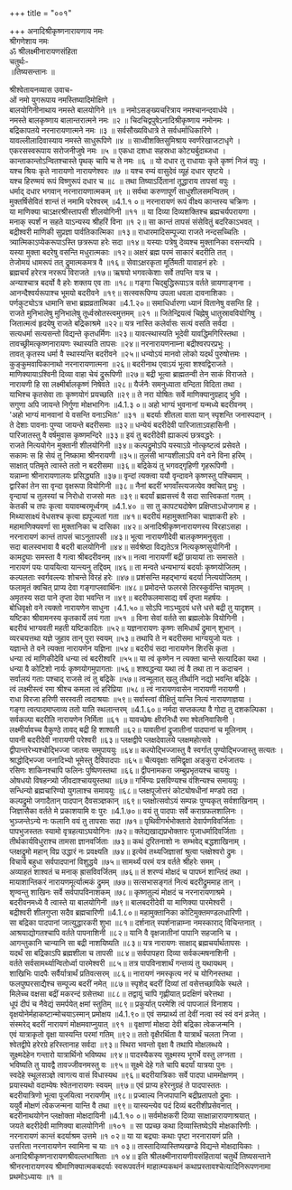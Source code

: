 +++
title = "००१"

+++
अनादिश्रीकृष्णनारायणाय नमः  
श्रीगणेशाय नमः  
ॐ श्रीलक्ष्मीनारायणसंहिता  
चतुर्थः-  
॥तिष्यसन्तानः ॥
    
श्रीश्वेतायनव्यास उवाच-  
ओं नमो युगरूपाय नमस्तिष्यादिमोक्षिणे ।  
बालयोगिनीनाथाय नमस्ते बालयोगिने ॥१ ॥
नमोऽसङ्ख्यचरित्राय नमश्चानन्दवार्धये ।  
नमस्ते बालकृष्णाय बालान्तरात्मने नमः ॥२ ॥
चिदचिद्वपुषेऽनादिश्रीकृष्णाय नमोनमः ।  
बद्रिकापतये नरनारायणात्मने नमः ॥३ ॥
सर्वसौख्यविधात्रे ते सर्वधर्माधिकारिणे ।  
यावल्लीलादिवास्याय नमस्ते साधुरूपिणे ॥४ ॥
साध्वीशक्तिसुमिश्राय स्वर्णरेखाजटाधृगे ।  
एकरसस्वरूपाय सरोजनीजुषे नमः ॥५ ॥
एकधा दशधा सहस्रधा कोट्यर्बुदाब्जधा ।  
कान्ताकान्तोऽन्वितश्चास्ते पृथक् चापि च ते नमः ॥६ ॥
यो दधार तु राधायाः कृते कृष्णं निजं वपुः ।  
यश्च श्रियः कृते नारायणो नारायणेश्वरः ॥७ ॥
यश्च रम्यं वासुदेवं व्यूहं दधार सृष्टये ।  
यश्च हिरण्मयं रूपं विष्णुरूपं दधार च ॥८ ॥
तथा तिष्याऽर्दितानां तूद्धाराय तापसां वपुः ।  
धर्माद् दधार भगवान् नरनारायणात्मकम् ॥९ ॥
सर्वथा करुणापूर्णं साधुशीलसमन्वितम् ।  
मुक्तर्षिसेवितं शान्तं तं नमामि परेश्वरम् ॥4.1.१ ०॥
नरनारायणं रूपं वीक्ष्य कान्तस्य चक्रिणः ।  
या माणिक्या चाऽक्षरश्रीस्तापसी शीलयोगिनी ॥११ ॥
या दिव्या दिव्यशक्तिश्च ब्रह्मचर्यपरायणा ।  
मनाक् स्पर्शं न सहते याऽन्यस्य श्रीहरिं विना ॥१ २॥
सा कान्तं तापसं संसेवितुं बदरिकाऽभवत् ।  
बद्रीश्वरी माणिकी सुप्रज्ञा पार्वतिकात्मिका ॥१३॥
राधारमादिसम्पूज्या राजते नन्दसच्चितिः ।  
त्र्यात्मिकाऽप्येकरूपाऽस्ति छत्ररूपा हरेः सदा ॥१४॥
यस्याः पत्रेषु देव्यश्च मुक्तानिका वसन्त्यपि ।  
यस्या मुक्ता बदरेषु वसन्ति मधुरात्मकाः ॥१२॥
अक्षरं ब्रह्म परमं साकारं बदरीति तत् ।  
तेजोमयं धामरूपं तत् द्रुमात्मकमत्र वै ॥१६॥
सेवाऽक्षरकृता मूर्तिमती यावाहनं हरेः ।  
ब्रह्मचर्यं हरेरत्र नररूपं विराजते ॥१७॥
ऋषयो भगवत्केशाः सर्वे तपन्ति यत्र च ।  
अन्याश्चात्र बदर्यो वै हरेः शक्तय एव ताः ॥१८॥
गङ्गा चिद्बुद्धिरूपाऽत्र वर्तते न्रायणाङ्गना ।  
आनन्दैश्वर्यरूपाश्च भूमयो बदरीवने ॥१९॥
सत्स्वरूपिण्य उपला धवला दावनाशिकाः ।  
पर्णकुट्योऽत्र धामानि सभा ब्रह्मव्रतात्मिका ॥4.1.२०॥
समाधिर्धारणा ध्यानं वितानेषु वसन्ति हि ।  
राजते मुनिभालेषु मुनिभालेषु तूर्ध्वस्रोतस्त्वमुत्तमम् ॥२१ ॥
जितेन्द्रियत्वं चिह्नेषु धातुस्राववियोगिषु ।  
जितात्मत्वं हृदयेषु राजते बद्रिकाश्रमे ॥२२॥
यत्र नास्ति कलेर्वासः सत्यं वसति सर्वदा ।  
सत्यधर्मा सत्यसन्तो विद्यन्ते कृतधर्मिणः ॥२३॥
यावत्स्थास्यति भूदेवी यावद्धिमगिरिस्तथा ।  
तावच्छ्रीमत्कृष्णनारायणः स्थास्यति तापसः ॥२४॥
नरनारायणनाम्ना बद्रीश्वरपरप्रभुः ।  
तावत् कृतस्य धर्मा वै स्थास्यन्ति बदरीवने ॥२५॥
धन्योऽयं मानवो लोको यदर्थं पुरुषोत्तमः ।  
कुङ्कुमवापिकानाथो नरनारायणात्मना ॥२६॥
बदरीनाथ एवाऽयं भूत्वा शश्वद्विराजते ।  
माणिक्यायाऽश्विनी दिव्या वाहा चेयं द्रुरूपिणी ॥२७॥
बद्री भूत्वा ब्राह्मतन्वी तेन साकं विराजते ।  
नारायणी हि सा लक्ष्मीर्बालकृष्णं निषेवते ॥२८॥
यैर्जनैः समनुध्याता वन्दिता विदिता तथा ।  
याभिश्च कृतसेवा ताः कृष्णयोगं प्रयच्छति ॥२९॥
ते नरा योषितः सर्वे माणिक्यानुग्रहाद् भुवि ।  
सगुणा अपि जायन्ते निर्गुणा मोक्षभागिनः ॥4.1.३ ०॥
अहो भाग्यं भुवनानां यन्मध्ये बदरीवनम् ।  
'अहो भाग्यं मानवानां ये वसन्ति वनाऽभितः' ॥३१ ॥
बदर्याः शीतला वाता यान् स्पृशन्ति जनास्पदान् ।  
ते देशाः पावनाः पुण्या जायन्ते बदरीसमाः ॥३२॥
धन्येयं बदरीदेवी पारिजाताऽवहासिनी ।  
पारिजातस्तु वै वर्षमुवास कृष्णमन्दिरे ॥३३॥
इयं तु बदरीदेवी ह्याकल्पं छत्रवद्धरेः ।  
राजते नित्ययोगेन मुक्तानी शीलयोगिनी ॥३४॥
कल्पद्रुमोऽपि यस्याऽग्रे नोत्कृष्टत्वं प्रसेवते ।  
सकामः स हि सेयं तु निष्कामा श्रीनरायणी ॥३५॥
तुलसी भाग्यशीलाऽपि वने वने विना हरिम् ।  
साक्षात् पतिमृते त्वास्ते ततो न बदरीसमा ॥३६॥
बद्रिकेयं तु भगवद्गृहिणी गृहरूपिणी ।  
यन्नाम्ना श्रीनारायणालयः प्रसिद्ध्यति ॥३७॥
वृन्दां त्यक्त्वा ययौ वृन्दावने कृष्णस्तु पश्चिमाम् ।  
द्वारिकां तेन सा वृन्दा वृक्षरूपा वियोगिनी ॥३८॥
नैनां बदरीं भगवाँस्त्यजत्येव क्वचित् प्रभुः ।  
वृन्दायां च तुलस्यां च निरोधो राजसो मतः ॥३९॥
बदर्यां ब्रह्मसत्त्वं वै सदा सात्त्विकतां गतम् ।  
केतकी च तपः कृत्वा ययावम्बरमूर्ध्वगम् ॥4.1.४० ॥
सा तु कापट्यदोषेण प्रक्षिप्ताऽधोजगाम ह ।  
मिथ्यासाक्ष्यं वेधसश्च कृत्वा ह्यपूज्यतां गता ॥४१॥
बदरीयं महामुक्तानिका चाज्ञाकरी हरेः ।  
महामाणिक्यवर्णा सा मुक्तानिका च दासिका ॥४२॥
अनादिश्रीकृष्णनारायणस्य विरहाऽसहा ।  
नरनारायणं कान्तं तापसं चाऽनुतापसी ॥४३॥
भूत्वा नारायणीदेवी बालकृष्णमनुसृता ।  
सदा बालस्वभावा वै बदरी बालयोगिनी ॥४४॥
सर्वश्रेष्ठा विद्यतेऽत्र नित्यकृष्णसुयोगिनी ।  
कामदुघाः समस्ता वै गत्वा श्रीबदरीवनम् ॥४५॥
नत्वा नारायणीं बद्रीं छायायां ताः समासते ।  
नारायणं पयः पाययित्वा यान्त्यनु तद्दिवम् ॥४६॥
ता मन्वते धन्यभाग्यं बदर्याः कृष्णयोजितम् ।  
कल्पलताः स्वर्गवल्ल्यः शोचन्ते विरहं हरेः ॥४७॥
प्रशंसन्ति महद्भाग्यं बदर्या नित्ययोजितम् ।  
फलामृतं क्वचित् प्राप्य देवा गङ्गाप्लवार्थिनः ॥४८॥
प्रमोदन्ते फलरसे तिरस्कुर्वन्ति चामृतम् ।  
अमृतस्य सदा पाने तृप्ता देवा भवन्ति न ॥४९॥
बदरीफलमासाद्य वर्षं तृप्ता महर्षयः ।  
बोधिवृक्षो वने त्यक्तो नारायणेन साधुना ।4.1.५०॥
सोऽपि नाऽभ्युदयं धत्ते धत्ते बद्री तु यादृशम् ।  
यष्टिका श्रीवामनस्य कृतकार्ये लयं गता ॥५१ ॥
विना सेवां वर्तते सा ब्रह्मलोके वियोगिनी ।  
बदरीयं भाग्यवती महती यष्टिकादितः ॥५२॥
यज्ञनारायणः कृष्णः समिधार्थं द्रुमान् शुभान् ।  
व्यरचयत्तथा यज्ञे जुहाव तान् पुरा स्वयम् ॥५३॥
तथापि ते न बदरीसमा भाग्ययुजो यतः ।  
यज्ञान्ते ते वने त्यक्ता नारायणेन यज्ञिना ॥५४॥
बदरीयं सदा नारायणेन शिरसि कृता ।  
धन्या त्वं माणिकीदेवि धन्या त्वं बदरीश्वरि ॥५५॥
या त्वं कृष्णेन न त्यक्ता चान्ते सत्यादिका यथा ।  
धन्या वै कोटिशो नार्यः कृष्णयोगमुपागताः ॥५६॥
शश्वद्धन्या यथा त्वं वै तथा ता न कदाचन ।  
सर्वालयं गताः पश्चाद् राजसे त्वं तु बद्रिके ॥५७॥
त्वन्मूलात् खलु तीर्थानि नद्यो भवन्ति बद्रिके ।  
त्वं लक्ष्मीस्त्वं रमा श्रीश्च कमला त्वं हरिप्रिया ॥५८॥
त्वं नारायणवासेन नारायणी नरायणी ।  
राधा विरजा हरिणी सरस्वती त्वदाश्रयाः ॥५९॥
सर्वास्त्वां वीक्षितुं यान्ति नित्यं नारायणाज्ञया ।  
गङ्गा त्वत्पादमाप्लाव्य ततो याति स्थलान्तरम् ॥4.1.६०॥
नर्मदा सप्तकल्पा वै गोदा तु दशकल्पिका ।  
सर्वकल्पा बदरीति नारायणेन निर्मिता ॥६१ ॥
यावच्छेषः क्षीरनिधौ रमा श्वेतनिवासिनी ।  
लक्ष्मीर्यावच्च वैकुण्ठे तावद् बद्री हि शाश्वती ॥६२॥
यावतीनां द्रुजातीनां पादपानां च मूलिनाम् ।  
पावनी बदरीदेवी नारायणी परेश्वरी ॥६३॥
प्लक्षद्वीपे प्लक्षदेवालये प्लक्षमहोत्सवे ।  
द्वीपान्तरेभ्यश्चोद्भिज्जा जातयः समुपाययुः ॥६४॥
कल्पोद्भिज्जास्तु वै स्वर्गात् पुण्योद्भिज्जास्तु सत्यतः ।  
श्राद्धोद्भिज्जा जनादिभ्यो भूमेस्तु दैविपादपाः ॥६५॥
चैत्यवृक्षाः समिद्वृक्षा अङ्कुरा दर्भजातयः ।  
रसिणः शाकिनश्चापि फलिनः पुष्पिणस्तथा ॥६६॥
द्वीपनामकरा जम्बुप्रभृतयश्च चाययुः ।  
ओषधयो विषहन्त्र्यो जीवदाश्चाययुस्तथा ॥६७॥
गर्भिण्यः प्रसविण्यश्च वंशिन्यश्च समाययुः ।  
सन्धिन्यो ब्रह्मचारिण्यो युगलाश्च समाययुः ॥६८॥
प्लक्षपूजोत्तरं कोट्योषधीनां मण्डपे तदा ।  
कल्पद्रुमो जगादैतान् पादपान् दैवसञ्ज्ञकान् ॥६९॥
प्लक्षोत्सवोऽयं सम्पन्नः पुण्यकृत् सर्वशाखिनाम् ।  
जिज्ञासैका वर्तते मे प्रकाशयामि वः पुरः ॥4.1.७०॥
वयं तु पादपाः सर्वे कराग्रफलशालिनः ।  
भुञ्जन्तेऽन्ये नः फलानि वयं तु तापसाः सदा ॥७१॥
पृथिवीगर्भभोक्तारो देवार्पणविवर्जिताः ।  
पापभुजस्ततः स्यामो वृत्रहत्याऽघयोगिनः ॥७२॥
क्लेद्यखाद्यप्रभोक्तारः पूजाधर्मादिवर्जिताः ।  
तीर्थकार्यविधुराश्च तामसा ज्ञानवर्जिताः ॥७३॥
कथं दुरितनाशो नः सम्भवेद् बद्धशाखिनाम् ।  
प्लक्षद्रुमो महान् विप्र उद्धारं नः प्रवक्ष्यति ॥७४॥
इत्येवं तथ्यजिज्ञासां श्रुत्वा प्लक्षेश्वरो द्रुमः ।  
विचार्य बहुधा सर्वपादपानां विशुद्धये ॥७५॥
सामर्थ्यं परमं यत्र वर्तते श्रीहरेः समम् ।  
अव्याहतं शाश्वतं च मनाक् ह्रासविवर्जितम् ॥७६॥
तं शरण्यं मोक्षदं च पापघ्नं शान्तिदं तथा ।  
मायाशान्तिकरं नारायणमूर्त्यात्मकं द्रुमम् ॥७७॥
सत्सभासङ्गतं नित्यं बदरीद्रुममाह तान् ।  
शृण्वन्तु शाखिनः सर्वे सर्वपापविनाशकम् ॥७८॥
कृष्णतुल्यं मोक्षदं च नरनारायणाश्रमे ।  
बदरीवनमध्ये वै त्वास्ते या बालयोगिनी ॥७९॥
बालबदरीदेवी या माणिक्या पारमेश्वरी ।  
बद्रीश्वरी शीलगुप्ता सदैव ब्रह्मचारिणी ॥4.1.८०॥
महामुक्तानिका कोटिमुक्तमण्डलधारिणी ।  
सा बद्रिका पादपानां जात्युद्धारकरी शुभा ॥८१॥
दर्शनात् स्पर्शनान्नाम्ना नमस्काराद् विचिन्तनात् ।  
आश्रयाद्योगतश्चापि वर्तते पापनाशिनी ॥८२॥
यानि वै वृक्षजातीनां पापानि सहजानि च ।  
आगन्तुकानि चान्यानि सा बद्री नाशयिष्यति ॥८३॥
यत्र नारायणः साक्षाद् ब्रह्मचर्यार्थतापसः ।  
यदर्थं सा बद्रिकाऽपि ब्रह्मशीला च तापसी ॥८४॥
सर्वपापहरा दिव्या सर्वकल्मषनाशिनी ।  
वर्तते सर्वसामर्थ्यान्वितोर्ध्वा पारमेश्वरी ॥८५॥
तत्र पापविनाशार्थं गन्तव्यं तु यथायथम् ।  
शाखिभिः पादपैः सर्वैर्यात्रार्थं प्रतिवत्सरम् ॥८६॥
नारायणं नमस्कृत्य नरं च योगिनस्तथा ।  
फलपुष्परसाद्यैश्च सम्पूज्य बदरीं नमेत् ॥८७॥
स्पृशेद् बदरीं दिव्यां तां वसेत्तच्छायिके स्थले ।  
मिलेच्च वक्षसा बद्रीं मकरन्दं ग्रसेत्तथा ॥८८॥
तद्वायुं चापि गृह्णीयात् प्रदक्षिणं चरेत्तथा ।  
धूपं दीपं च नैवेद्यं समर्पयेत् क्षमां स्तुतिम् ॥८९॥
प्रकुर्यात् परमेशि त्वं पापजालं विनाशय ।  
वृक्षयोनेर्महाकष्टान्मोचयाऽस्मान् प्रमोक्षय ॥4.1.९०॥
एवं सम्प्रार्थ्य तां देवीं नत्वा स्वं स्वं वनं व्रजेत् ।  
संस्मरेद् बदरीं नारायणं मोक्षमवाप्नुयात् ॥९१ ॥
वृक्षाणां मोक्षदा देवी बद्रिका त्वेकजन्मनि ।  
एवं यात्राकृतो वृक्षा यास्यन्ति परमां गतिम् ॥९२॥
ततो वृक्षैरर्थिता वै यात्रार्थं चलता निजा ।  
श्वेतद्वीपे हरेरग्रे हरिस्तानाह सर्वदा ॥९३॥
स्थिरा भवन्तो वृक्षा वै तथापि मोक्षलब्धये ।  
सूक्ष्मदेहेन गन्तारो यात्रार्थिनो भविष्यथ ॥९४॥
पादस्यैकस्य सूक्ष्मस्य भूगर्भे वस्तु लग्नता ।  
भविष्यति तु यावद्वै तावज्जीवनमस्तु वः ॥९५॥
सूक्ष्मे देहे गते चापि बदर्यां यात्रया पुनः ।  
स्वदेहे स्थूलसञ्ज्ञे त्वागत्य वासं विधास्यथ ॥९६॥
बदरीयात्रिकाः सर्वे पादपा धाममोक्षणम् ।  
प्रयास्यथो वदाम्येषः श्वेतनारायणः स्वयम् ॥९७॥
एवं प्राप्य हरेरनुग्रहं ते पादपास्ततः ।  
बदरीयात्रिणो भूत्वा पूजयित्वा नरायणीम् ॥९८॥
प्रज्वाल्य निजपापानि बद्रीप्रतापतो द्रुमाः ।  
ययुर्वै मोक्षणं त्वेकजन्मना यान्ति वै तथा ॥९९॥
यास्यन्त्येव पदं दिव्यं बदरीशीप्रसेवनात् ।  
बदरीनाथयोगेन प्लक्षोक्ता मोक्षदायिनी ॥4.1.१० ०॥
सर्वमोक्षकरी दिव्या साक्षान्नारायणाश्रयात् ।  
जयते बदरीदेवी माणिक्या बालयोगिनी ॥१०१ ॥
सा पप्रच्छ कथा दिव्यास्तिष्येऽपि मोक्षकारिणीः ।  
नरनारायणं कान्तं बदर्याश्रम उत्तमे ॥१ ०२॥
या या बद्र्याः कथाः पृष्टा नरनारायणं प्रति ।  
उत्तरिता नरनारायणेन स्वामिना च याः ॥१ ०३॥
तास्तादिव्यास्तिष्यखण्डे विद्यन्ते मोक्षदायिकाः ।  
अनादिश्रीकृष्णनारायणश्रीवल्लभाश्रिताः ॥१ ०४॥
इति श्रीलक्ष्मीनारायणीयसंहितायां चतुर्थे तिष्यसन्ताने श्रीनरनारायणस्य श्रीमाणिक्यात्मकबदर्याः स्वरूपवर्तनं माहात्म्यकथनं कथाप्रस्तावश्चेत्यादिनिरूपणनामा प्रथमोऽध्यायः ॥१ ॥
    
